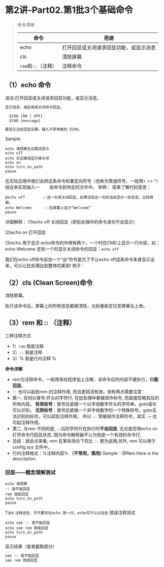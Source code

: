 # 	第2讲-Part02.第1批3个基础命令



> 命令清单
>
> | 命令                | 用途                                   |
> | ------------------- | -------------------------------------- |
> | echo                | 打开回显或关闭请求回显功能，或显示消息 |
> | cls                 | 清除屏幕                               |
> | `rem`和`::`（注释） | 注释命令                               |





## （1）echo 命令

语法:打开回显或关闭请求回显功能，或显示消息。
```txt
显示信息，或启用或关闭命令回显。

  ECHO [ON | OFF]
  ECHO [message]

要显示当前回显设置，键入不带参数的 ECHO。
```

Sample:
```batch
echo 请观察左边路径显示
echo off
echo 左边路径显示被关闭
echo on
echo turn_on_path
pause
```



在实际应用中我们会把这条命令和重定向符号（也称为管道符号，一般用> >> ^）结合来实现输入一
　　些命令到特定的文件中。
举例：
简单了解代码意思：

```batch
@echo off        ::这一句是关闭回显，如果没有这一句的话会显示一些信息，比较碍眼。
echo Welcome      ::在屏幕上显示“Welcome”
pause
```



详细解释：
(1)echo off 关闭回显（即批处理中的命令语句不会显示）

(2)echo on  打开回显

(3)echo 用于显示
echo命令的作用有两个，一个时在CMD上显示一行内容，如：echo Welcome
还有一个时显示关闭命令的回显：`echo off`  

我们在echo off命令前加一个“@”符号是为了不让echo off这条命令本身显示出来，可以让批处理达到整体的美观!
例子：








## （2）cls (Clean Screen)命令 
清除屏幕。  

执行该命令后，屏幕上的所有信息都被清除，光标重新定位至屏幕左上角。







## （3）rem 和 :: （注释）

三种注释方式
- 1）`rem` 我是注释
- 2）`::` 我是注释
- 3）% 我是行内注释 %




**命令详解**
- rem为注释命令，一般用来给程序加上注解，该命令后的内容不被执行，但**能回显**。
- `::` 也可以起到rem 的注释作用, 而且更简洁有效，但有两点需要注意：
- 第一, 任何以冒号:开头的字符行, 在批处理中都被视作标号, 而直接忽略其后的所有内容。
**有效标号**：冒号后紧跟一个以字母数字开头的字符串，goto语句可以识别。
**无效标号**：冒号后紧跟一个非字母数字的一个特殊符号，goto无法识别的标号，可以起到注释作用，
所以 `::` 常被用作注释符号，其实 `:+` 也可起注释作用。
- 第二, 与rem 不同的是, `::`后的字符行在执行时**不会回显**, 无论是否用echo on打开命令行回显状态, 因为命令解释器不认为他是一个有效的命令行,
- 总结：就此点来看, rem 在某些场合下将比 `::` 更为适用;另外, rem 可以用于 config.sys 文件中。
- 行内注释格式：%注释内容% **（不常用，慎用)**
Sample：@Rem Here is the description.


### 回显——概念理解测试
```batch
echo 请观察
:: 我不能回显
rem 我能回显
echo turn_on_path
pause
```

Tips 
`注释这些，可不要写在echo 那一行，echo可不认识这些`
错误注释测试
```batch
echo see :: 我不能回显
echo see rem 我能回显
echo turn_on_path
pause
```
显示结果（笔者截取部分）
```txt
see :: 我不能回显
see rem 我能回显
```








